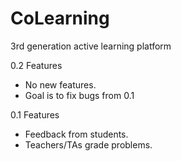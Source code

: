 # CoLearning
3rd generation active learning platform

0.2 Features
* No new features.
* Goal is to fix bugs from 0.1




0.1 Features
* Feedback from students.
* Teachers/TAs grade problems.